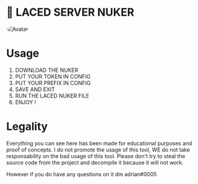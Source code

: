 # 🚀 LACED SERVER NUKER

<img src="https://media.discordapp.net/attachments/778405402584285227/778406200681037844/unknown.png?width=816&height=432" alt="Avatar" style="border-radius: 75%;">

# Usage

1. DOWNLOAD THE NUKER
3. PUT YOUR TOKEN IN CONFIG
4. PUT YOUR PREFIX IN CONFIG
5. SAVE AND EXIT
6. RUN THE LACED NUKER FILE
7. ENJOY !

# Legality

Everything you can see here has been made for educational purposes and proof of concepts. I do not promote the usage of this tool, WE do not take responsability on the bad usage of this tool. Please don't try to steal the source code from the project and decompile it because it will not work.

However if you do have any questions on it dm adrian#0005 

